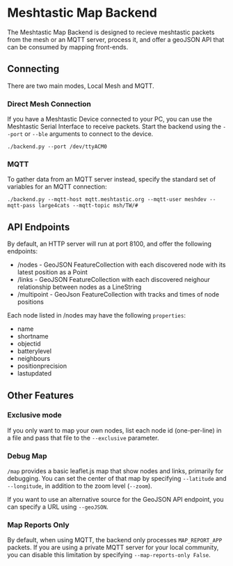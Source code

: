# Meshtastic Map Backend
The Meshtastic Map Backend is designed to recieve meshtastic packets from the mesh
or an MQTT server, process it, and offer a geoJSON API that can be consumed by
mapping front-ends.


## Connecting
There are two main modes, Local Mesh and MQTT.

### Direct Mesh Connection
If you have a Meshtastic Device connected to your PC, you can use the Meshtastic
Serial Interface to receive packets. Start the backend using the `--port` or `--ble`
arguments to connect to the device.

`./backend.py --port /dev/ttyACM0`

### MQTT

To gather data from an MQTT server instead, specify the standard set of variables for an
MQTT connection:

`./backend.py --mqtt-host mqtt.meshtastic.org --mqtt-user meshdev --mqtt-pass large4cats --mqtt-topic msh/TW/#`

## API Endpoints

By default, an HTTP server will run at port 8100, and offer the following endpoints:

* /nodes - GeoJSON FeatureCollection with each discovered node with its latest position as a Point
* /links - GeoJSON FeatureCollection with each discovered neighour relationship between nodes as a LineString
* /multipoint - GeoJson FeatureCollection with tracks and times of node positions

Each node listed in /nodes may have the following `properties`:
* name
* shortname
* objectid
* batterylevel
* neighbours
* positionprecision
* lastupdated

## Other Features

### Exclusive mode
If you only want to map your own nodes, list each node id (one-per-line) in a file and pass that file
to the `--exclusive` parameter.

### Debug Map
`/map` provides a basic leaflet.js map that show nodes and links, primarily for debugging.
You can set the center of that map by specifying `--latitude` and `--longitude`, in addition to the
zoom level (`--zoom`).

If you want to use an alternative source for the GeoJSON API endpoint, you can specify a URL using `--geoJSON`.


### Map Reports Only
By default, when using MQTT, the backend only processes `MAP_REPORT_APP` packets. If you are using a
private MQTT server for your local community, you can disable this limitation by specifying 
`--map-reports-only False`.
